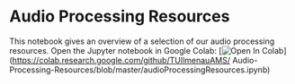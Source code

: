 # Audio Processing Resources
This notebook gives an overview of a selection of our audio processing resources.
Open the Jupyter notebook in Google Colab:
[![Open In Colab](https://colab.research.google.com/assets/colab-badge.svg)](https://colab.research.google.com/github/TUIlmenauAMS/
Audio-Processing-Resources/blob/master/audioProcessingResources.ipynb)
